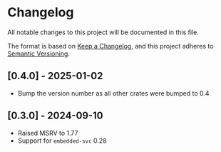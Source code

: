 # Changelog

All notable changes to this project will be documented in this file.

The format is based on [Keep a Changelog](https://keepachangelog.com/en/1.0.0/),
and this project adheres to [Semantic Versioning](https://semver.org/spec/v2.0.0.html).

## [0.4.0] - 2025-01-02
* Bump the version number as all other crates were bumped to 0.4

## [0.3.0] - 2024-09-10
* Raised MSRV to 1.77
* Support for `embedded-svc` 0.28